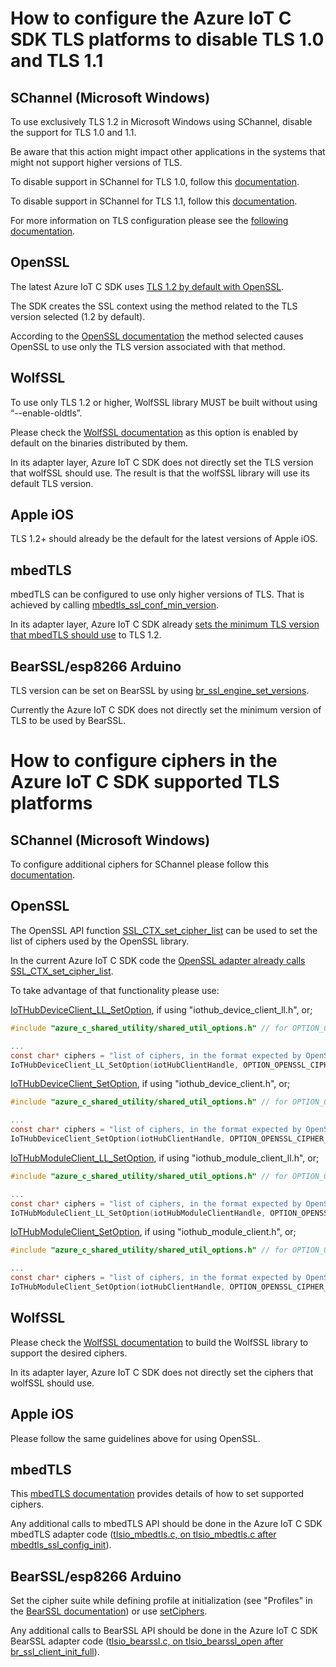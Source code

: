 # How to configure the Azure IoT C SDK TLS platforms to disable TLS 1.0 and TLS 1.1


## SChannel (Microsoft Windows)

To use exclusively TLS 1.2 in Microsoft Windows using SChannel, disable the support for TLS 1.0 and 1.1.

Be aware that this action might impact other applications in the systems that might not support higher versions of TLS.

To disable support in SChannel for TLS 1.0, follow this [documentation](https://docs.microsoft.com/en-us/windows-server/identity/ad-fs/operations/manage-ssl-protocols-in-ad-fs#enable-and-disable-tls-10).

To disable support in SChannel for TLS 1.1, follow this [documentation](https://docs.microsoft.com/en-us/windows-server/identity/ad-fs/operations/manage-ssl-protocols-in-ad-fs#enable-and-disable-tls-11).

For more information on TLS configuration please see the [following documentation](https://docs.microsoft.com/en-us/dotnet/framework/network-programming/tls). 


## OpenSSL

The latest Azure IoT C SDK uses [TLS 1.2 by default with OpenSSL](https://github.com/Azure/azure-c-shared-utility/blob/48f7a556865731f0e96c47eb5e9537361f24647c/adapters/tlsio_openssl.c#L1167).

The SDK creates the SSL context using the method related to the TLS version selected (1.2 by default).

According to the [OpenSSL documentation](https://www.openssl.org/docs/man1.0.2/man3/SSL_CTX_new.html) the method selected causes OpenSSL to use only the TLS version associated with that method.  


## WolfSSL

To use only TLS 1.2 or higher, WolfSSL library MUST be built without using “--enable-oldtls”.

Please check the [WolfSSL documentation](https://github.com/wolfSSL/wolfssl/wiki/Building-wolfSSL#25-build-options-configure-options) as this option is enabled by default on the binaries distributed by them.

In its adapter layer, Azure IoT C SDK does not directly set the TLS version that wolfSSL should use.
The result is that the wolfSSL library will use its default TLS version. 


## Apple iOS

TLS 1.2+ should already be the default for the latest versions of Apple iOS. 


## mbedTLS

mbedTLS can be configured to use only higher versions of TLS. 
That is achieved by calling  [mbedtls_ssl_conf_min_version](https://os.mbed.com/teams/sandbox/code/mbedtls/docs/bef26f687287/ssl_8h.html).

In its adapter layer, Azure IoT C SDK already [sets the minimum TLS version that mbedTLS should use](https://github.com/Azure/azure-c-shared-utility/blob/48f7a556865731f0e96c47eb5e9537361f24647c/adapters/tlsio_mbedtls.c#L481) to TLS 1.2.


## BearSSL/esp8266 Arduino

TLS version can be set on BearSSL by using [br_ssl_engine_set_versions](https://www.bearssl.org/gitweb/?p=BearSSL;a=blob;f=inc/bearssl_ssl.h;h=fee7b3c496086b96b5435674c130af2e740b1b88;hb=5f045c759957fdff8c85716e6af99e10901fdac0#l1114).

Currently the Azure IoT C SDK does not directly set the minimum version of TLS to be used by BearSSL.



# How to configure ciphers in the Azure IoT C SDK supported TLS platforms


## SChannel (Microsoft Windows)

To configure additional ciphers for SChannel please follow this [documentation](https://docs.microsoft.com/en-us/windows-server/identity/ad-fs/operations/manage-ssl-protocols-in-ad-fs#enabling-or-disabling-additional-cipher-suites).


## OpenSSL

The OpenSSL API function [SSL_CTX_set_cipher_list](https://www.openssl.org/docs/man1.0.2/man3/SSL_CTX_set_cipher_list.html) can be used to set the list of ciphers used by the OpenSSL library.  

In the current Azure IoT C SDK code the [OpenSSL adapter already calls SSL_CTX_set_cipher_list](https://github.com/Azure/azure-c-shared-utility/blob/48f7a556865731f0e96c47eb5e9537361f24647c/adapters/tlsio_openssl.c#L966).

To take advantage of that functionality please use:

[IoTHubDeviceClient_LL_SetOption](https://github.com/Azure/azure-iot-sdk-c/blob/2019-12-11/iothub_client/inc/iothub_device_client_ll.h#L288), if using "iothub_device_client_ll.h", or;
  
  ```c
  #include "azure_c_shared_utility/shared_util_options.h" // for OPTION_OPENSSL_CIPHER_SUITE

  ...
  const char* ciphers = "list of ciphers, in the format expected by OpenSSL API's SSL_CTX_set_cipher_list()"; // please modify this string to have the desired ciphers.
  IoTHubDeviceClient_LL_SetOption(iotHubClientHandle, OPTION_OPENSSL_CIPHER_SUITE, ciphers);
  ```

[IoTHubDeviceClient_SetOption](https://github.com/Azure/azure-iot-sdk-c/blob/2019-12-11/iothub_client/inc/iothub_device_client.h#L275), if using "iothub_device_client.h", or;

  ```c
  #include "azure_c_shared_utility/shared_util_options.h" // for OPTION_OPENSSL_CIPHER_SUITE

  ...
  const char* ciphers = "list of ciphers, in the format expected by OpenSSL API's SSL_CTX_set_cipher_list()"; // please modify this string to have the desired ciphers.
  IoTHubDeviceClient_SetOption(iotHubClientHandle, OPTION_OPENSSL_CIPHER_SUITE, ciphers);
  ```

[IoTHubModuleClient_LL_SetOption](https://github.com/Azure/azure-iot-sdk-c/blob/2019-12-11/iothub_client/inc/iothub_module_client_ll.h#L252), if using "iothub_module_client_ll.h", or;

  ```c
  #include "azure_c_shared_utility/shared_util_options.h" // for OPTION_OPENSSL_CIPHER_SUITE

  ...
  const char* ciphers = "list of ciphers, in the format expected by OpenSSL API's SSL_CTX_set_cipher_list()"; // please modify this string to have the desired ciphers.
  IoTHubModuleClient_LL_SetOption(iotHubModuleClientHandle, OPTION_OPENSSL_CIPHER_SUITE, ciphers);
  ```

[IoTHubModuleClient_SetOption](https://github.com/Azure/azure-iot-sdk-c/blob/2019-12-11/iothub_client/inc/iothub_module_client.h#L233), if using "iothub_module_client.h", or;

  ```c
  #include "azure_c_shared_utility/shared_util_options.h" // for OPTION_OPENSSL_CIPHER_SUITE

  ...
  const char* ciphers = "list of ciphers, in the format expected by OpenSSL API's SSL_CTX_set_cipher_list()"; // please modify this string to have the desired ciphers.
  IoTHubModuleClient_SetOption(iotHubClientHandle, OPTION_OPENSSL_CIPHER_SUITE, ciphers);
  ```

## WolfSSL

Please check the [WolfSSL documentation](https://www.wolfssl.com/docs/wolfssl-manual/ch2/) to build the WolfSSL library to support the desired ciphers.

In its adapter layer, Azure IoT C SDK does not directly set the ciphers that wolfSSL should use.


## Apple iOS

Please follow the same guidelines above for using OpenSSL.


## mbedTLS

This [mbedTLS documentation](https://os.mbed.com/teams/sandbox/code/mbedtls/docs/bef26f687287/ssl_8h_source.html#l00477) provides details of how to set supported ciphers.

Any additional calls to mbedTLS API should be done in the Azure IoT C SDK mbedTLS adapter code ([tlsio_mbedtls.c, on tlsio_mbedtls.c after mbedtls_ssl_config_init](https://github.com/Azure/azure-c-shared-utility/blob/48f7a556865731f0e96c47eb5e9537361f24647c/adapters/tlsio_mbedtls.c#L482)). 


## BearSSL/esp8266 Arduino

Set the cipher suite while defining profile at initialization (see "Profiles" in the [BearSSL documentation](https://www.bearssl.org/api1.html)) or use [setCiphers](https://arduino-esp8266.readthedocs.io/en/latest/esp8266wifi/bearssl-client-secure-class.html). 

Any additional calls to BearSSL API should be done in the Azure IoT C SDK BearSSL adapter code ([tlsio_bearssl.c, on tlsio_bearssl_open after br_ssl_client_init_full](https://github.com/Azure/azure-c-shared-utility/blob/48f7a556865731f0e96c47eb5e9537361f24647c/adapters/tlsio_bearssl.c#L1102)).